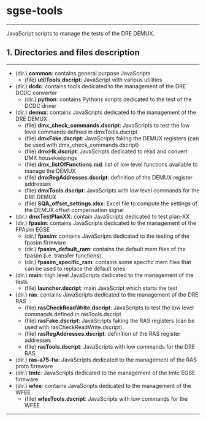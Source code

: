 # sgse-tools

---

JavaScript scripts to manage the tests of the DRE DEMUX.

## 1. Directories and files description

---

  - (dir.) **common**: contains general purpose JavaScripts
    + (file) **utilTools.dscript**: JavaScript with various utilities
  - (dir.) **dcdc**: contains tools dedicated to the management of the DRE DCDC converter
    + (dir.) **python**: contains Pythons scripts dedicated to the test of the DCDC driver
  - (dir.) **demux**: contains JavaScripts dedicated to the management of the DRE DEMUX
    + (file) **dmx_check_commands.dscript**: JavaScripts to test the low level commands defined in dmxTools.dscript
    + (file) **dmxFake.dscript**: JavaScripts faking the DEMUX registers (can be used with dmx_check_commands.dscript)
    + (file) **dmxHk.dscript**: JavaScripts dedicated to read and convert DMX housekeepings
    + (file) **dmx_listOfFunctions.md**: list of low level functions available to manage the DEMUX
    + (file) **dmxRegAddresses.dscript**: definition of the DEMUX register addresses
    + (file) **dmxTools.dscript**: JavaScripts with low level commands for the DRE DEMUX
    + (file) **SQA_offset_settings.xlsx**: Excel file to compute the settings of the DEMUX offset compensation signal
  - (dir.) **dmxTestPlanXX**: contain JavaScripts dedicated to test plan-XX
  - (dir.) **fpasim**: contains JavaScripts dedicated to the management of the FPAsim EGSE
    + (dir.) **fpasim**: contains JavaScripts dedicated to the testing of the fpasim firmware
    + (dir.) **fpasim_default_ram**: contains the default mem files of the fpasim (i.e. transfer functions)
    + (dir.) **fpasim_specific_ram**: contains some specific mem files that can be used to replace the default ones
  - (dir.) **main**: high level JavaScripts dedicated to the management of the tests
    + (file) **launcher.dscript**: main JavaScript which starts the test
  - (dir.) **ras**: contains JavaScripts dedicated to the management of the DRE RAS
    + (file) **rasCheckReadWrite.dscript**: JavaScripts to test the low level commands defined in rasTools.dscript
    + (file) **rasFake.dscript**: JavaScripts faking the RAS registers (can be used with rasCheckReadWrite.dscript)
    + (file) **rasRegAddresses.dscript**: definition of the RAS register addresses
    + (file) **rasTools.dscript**: JavaScripts with low commands for the DRE RAS
  - (dir.) **ras-a75-fw**: JavaScripts dedicated to the management of the RAS proto firmware
  - (dir.) **tmtc**: JavaScripts dedicated to the management of the tmtc EGSE firmware
  - (dir.) **wfee**: contains JavaScripts dedicated to the management of the WFEE
    + (file) **wfeeTools.dscript**: JavaScripts with low commands for the WFEE

---
